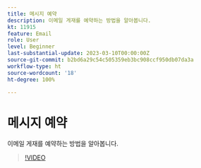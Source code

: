 ```yaml
---
title: 메시지 예약
description: 이메일 게재를 예약하는 방법을 알아봅니다.
kt: 11915
feature: Email
role: User
level: Beginner
last-substantial-update: 2023-03-10T00:00:00Z
source-git-commit: b2bd6a29c54c505359eb3bc908ccf950db07da3a
workflow-type: ht
source-wordcount: '18'
ht-degree: 100%

---
```



# 메시지 예약

이메일 게재를 예약하는 방법을 알아봅니다.

>[!VIDEO](https://video.tv.adobe.com/v/3415919/?quality=12)
